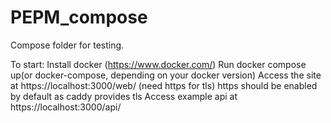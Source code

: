 # PEPM_compose

Compose folder for testing.

To start:
Install docker (https://www.docker.com/)
Run docker compose up(or docker-compose, depending on your docker version)
Access the site at https://localhost:3000/web/ (need https for tls)
https should be enabled by default as caddy provides tls
Access example api at https://localhost:3000/api/
